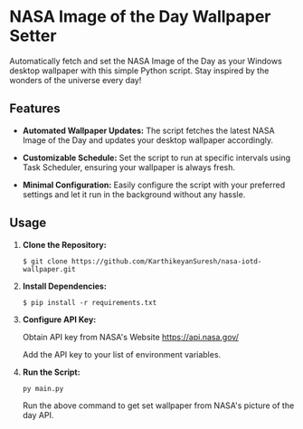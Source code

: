 # NASA Image of the Day Wallpaper Setter

Automatically fetch and set the NASA Image of the Day as your Windows desktop wallpaper with this simple Python script. Stay inspired by the wonders of the universe every day!

## Features

- **Automated Wallpaper Updates:** The script fetches the latest NASA Image of the Day and updates your desktop wallpaper accordingly.

- **Customizable Schedule:** Set the script to run at specific intervals using Task Scheduler, ensuring your wallpaper is always fresh.

- **Minimal Configuration:** Easily configure the script with your preferred settings and let it run in the background without any hassle.

## Usage

1. **Clone the Repository:**
   ```
   $ git clone https://github.com/KarthikeyanSuresh/nasa-iotd-wallpaper.git
   ```


2. **Install Dependencies:**
    ```
    $ pip install -r requirements.txt
    ```

3. **Configure API Key:**
    
    Obtain API key from NASA's Website https://api.nasa.gov/

    Add the API key to your list of environment variables.

4. **Run the Script:**
    ```
    py main.py
    ```
   Run the above command to get set wallpaper from NASA's picture of the day API.
